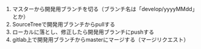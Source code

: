 1. マスターから開発用ブランチを切る（ブランチ名は「develop/yyyyMMdd」とか）
2. SourceTreeで開発用ブランチからpullする
3. ローカルに落とし、修正したら開発用ブランチにpushする
4. gitlab上で開発用ブランチからmasterにマージする（マージリクエスト）
